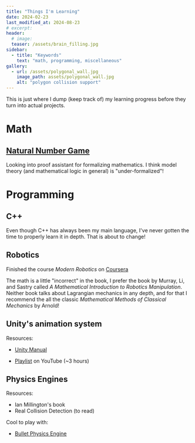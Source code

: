 ```yaml
---
title: "Things I'm Learning"
date: 2024-02-23
last_modified_at: 2024-08-23
# excerpt: 
header:
  # image: 
  teaser: /assets/brain_filling.jpg
sidebar:
  - title: "Keywords"
    text: "math, programming, miscellaneous"
gallery:
  - url: /assets/polygonal_wall.jpg
    image_path: assets/polygonal_wall.jpg
    alt: "polygon collision support"
---
```


This is just where I dump (keep track of) my learning progress before they turn into actual projects.

# Math

## [Natural Number Game](https://adam.math.hhu.de/#/g/leanprover-community/nng4)
Looking into proof assistant for formalizing mathematics. I think model theory (and mathematical logic in general) is "under-formalized"!

# Programming

## C++
Even though C++ has always been my main language, I've never gotten the time to properly learn it in depth. That is about to change! 

## Robotics
Finished the course *Modern Robotics* on [Coursera](https://www.coursera.org/specializations/modernrobotics)

The math is a little "incorrect" in the book, I prefer the book by Murray, Li, and Sastry called *A Mathematical Introduction to Robotics Manipulation*. Neither book talks about Lagrangian mechanics in any depth, and for that I recommend the all the classic *Mathematical Methods of Classical Mechanics* by Arnold!

## Unity's animation system

Resources:
- [Unity Manual](https://docs.unity3d.com/Manual/AnimationSection.html)

- [Playlist](https://www.youtube.com/watch?v=-FhvQDqmgmU&list=PLwyUzJb_FNeTQwyGujWRLqnfKpV-cj-eO&ab_channel=iHeartGameDev) on YouTube (~3 hours)

## Physics Engines

Resources:
- Ian Millington's book
- Real Collision Detection (to read)

Cool to play with:
- [Bullet Physics Engine](https://pybullet.org/wordpress/)